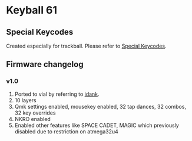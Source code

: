 # Keyball 61

## Special Keycodes
Created especially for trackball. Please refer to [Special Keycodes](https://github.com/idank/qmk_firmware/blob/dev-rp2040/keyboards/keyball/lib/keyball/keycodes.md).

## Firmware changelog

### v1.0
1. Ported to vial by referring to [idank](https://github.com/idank/qmk_firmware/tree/dev-rp2040/keyboards/keyball/keyball61).
2. 10 layers
3. Qmk settings enabled, mousekey enabled, 32 tap dances, 32 combos, 32 key overrides
4. NKRO enabled
5. Enabled other features like SPACE CADET, MAGIC which previously disabled due to restriction on atmega32u4
   

